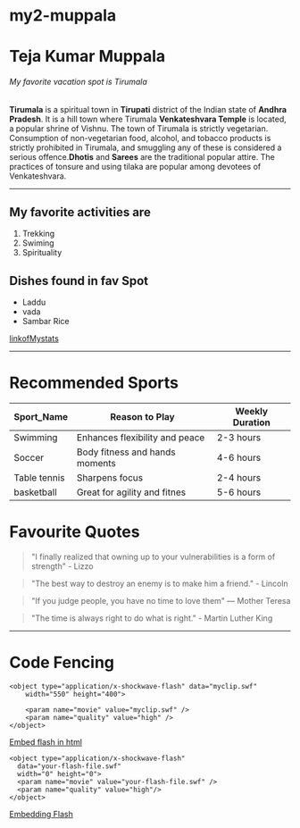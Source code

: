 # my2-muppala
# Teja Kumar Muppala
###### My favorite vacation spot is Tirumala

**Tirumala** is a spiritual town in **Tirupati** district of the Indian state of **Andhra Pradesh**.  It is a hill town where Tirumala **Venkateshvara Temple** is located, a popular shrine of Vishnu. The town of Tirumala is strictly vegetarian. Consumption of non-vegetarian food, alcohol, and tobacco products is strictly prohibited in Tirumala, and smuggling any of these is considered a serious offence.**Dhotis** and **Sarees** are the traditional popular attire. The practices of tonsure and using tilaka are popular among devotees of Venkateshvara.

---

## My favorite activities are
1. Trekking
2. Swiming
3. Spirituality

## Dishes found in fav Spot
* Laddu
* vada
* Sambar Rice

[linkofMystats](MyStats.md)

****

# Recommended Sports
| Sport_Name         | Reason to Play              | Weekly Duration |
|----------------|---------------------------------|--------------|
| Swimming        | Enhances flexibility and peace  | 2-3 hours    |
| Soccer         | Body fitness and hands moments  | 4-6 hours    |
| Table tennis      | Sharpens focus               | 2-4 hours    |
| basketball     | Great for agility and fitnes    | 5-6 hours    |

# Favourite Quotes

> "I finally realized that owning up to your vulnerabilities is a form of strength" - Lizzo

> "The best way to destroy an enemy is to make him a friend." - Lincoln

> "If you judge people, you have no time to love them" ― Mother Teresa 

> "The time is always right to do what is right." - Martin Luther King

****

# Code Fencing

```
<object type="application/x-shockwave-flash" data="myclip.swf" 
    width="550" height="400"> 

    <param name="movie" value="myclip.swf" />
    <param name="quality" value="high" />
</object>
```
[Embed flash in html](https://stackoverflow.com/questions/1333202/embed-flash-in-html)

```
<object type="application/x-shockwave-flash" 
  data="your-flash-file.swf" 
  width="0" height="0">
  <param name="movie" value="your-flash-file.swf" />
  <param name="quality" value="high"/>
</object>
```
[Embedding Flash](https://css-tricks.com/snippets/html/embedding-flash/)


